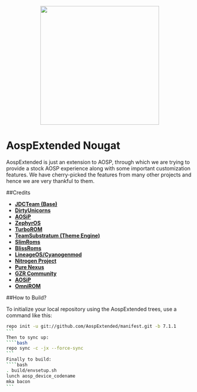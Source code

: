<p align="center">
<img src="https://github.com/AospExtended/manifest/raw/7.1.1/aex_logo.png" width="320px" height="320px" > 
</p>

AospExtended Nougat
===========
AospExtended is just an extension to AOSP, through which we 
are trying to provide a stock AOSP experience along with some important 
customization features. We have cherry-picked the features from many 
other projects and hence we are very thankful to them.

##Credits
* [**JDCTeam (Base)**](https://github.com/AOSP-JF-MM)
* [**DirtyUnicorns**](https://github.com/DirtyUnicorns)
* [**AOSiP**](https://github.com/AOSIP)
* [**ZephyrOS**](https://github.com/Zephyr-OS)
* [**TurboROM**](https://github.com/TurboROM)
* [**TeamSubstratum (Theme Engine)**](https://github.com/Substratum)
* [**SlimRoms**](https://github.com/SlimRoms)
* [**BlissRoms**](https://github.com/BlissRoms)
* [**LineageOS/Cyanogenmod**](https://github.com/LineageOS)
* [**Nitrogen Project**](https://github.com/nitrogen-project)
* [**Pure Nexus**](https://github.com/PureNexusProject)
* [**GZR Community**](https://plus.google.com/communities/109330559573276360638)
* [**AOSiP**](https://github.com/AOSiP)
* [**OmniROM**](https://github.com/omnirom/)

##How to Build?

To initialize your local repository using the AospExtended trees, use a 
command like this:
````bash
repo init -u git://github.com/AospExtended/manifest.git -b 7.1.1
```
Then to sync up:
````bash
repo sync -c -jx --force-sync
```
Finally to build:
````bash
. build/envsetup.sh
lunch aosp_device_codename
mka bacon
```
